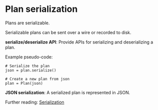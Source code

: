 # Plan serialization

Plans are serializable.

Serializable plans can be sent over a wire or recorded to disk.

**serialize/deserialize API**: Provide APIs for serializing and deserializing a plan.

Example pseudo-code:

    # Serialize the plan
    json = plan.serialize()
    
    # Create a new plan from json
    plan = Plan(json)

**JSON serialization**: A serialized plan is represented in JSON.

Further reading: [Serialization](../serialization.md)
